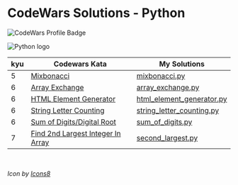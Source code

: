 # CodeWars Solutions - Python

![CodeWars Profile Badge](https://www.codewars.com/users/domwake/badges/large)

![Python logo](https://img.icons8.com/color/48/000000/python.png)

| kyu | Codewars Kata | My Solutions |
| --- | --- | --- |
| 5 | [Mixbonacci](https://www.codewars.com/kata/5811aef3acdf4dab5e000251) | [mixbonacci.py](/src/python/5kyu/mixbonacci.py) |
| 6 | [Array Exchange](https://www.codewars.com/kata/5353212e5ee40d4694001114) | [array_exchange.py](/src/python/6kyu/array_exchange.py) |
| 6 | [HTML Element Generator](https://www.codewars.com/kata/5e7837d0262211001ecf04d7) | [html_element_generator.py](/src/python/6kyu/html_element_generator.py) |
| 6 | [String Letter Counting](https://www.codewars.com/kata/59e19a747905df23cb000024) | [string_letter_counting.py](/src/python/6kyu/string_letter_counting.py) |
| 6 | [Sum of Digits/Digital Root](https://www.codewars.com/kata/541c8630095125aba6000c00) | [sum_of_digits.py](/src/python/6kyu/sum_of_digits.py) |
| 7 | [Find 2nd Largest Integer In Array](https://www.codewars.com/kata/55a58505cb237a076100004a/python) | [second_largest.py](/src/python/7kyu/second_largest.py) |

<br />

*Icon by [Icons8](https://icons8.com/icon/13441/python)*
